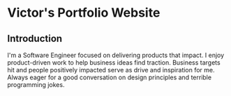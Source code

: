 # Victor's Portfolio Website

## Introduction

I'm a Software Engineer focused on delivering products that impact. I enjoy product-driven work to help business ideas find traction. Business targets hit and people positively impacted serve as drive and inspiration for me. Always eager for a good conversation on design principles and terrible programming jokes.

